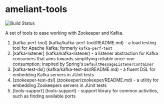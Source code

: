 # ameliant-tools
![Build Status](https://travis-ci.org/jkorab/ameliant-tools.svg)

A set of tools to ease working with Zookeeper and Kafka.

1. [kafka-perf-tool] (kafka/kafka-perf-tool/README.md) - a load testing tool for Apache Kafka; formerly `kafka-perf-test`
1. [kafka-listener] (kafka/kafka-listener) - a listener abstraction for Kafka consumers that aims towards simplifying 
reliable once-one consumption; inspired by Spring's `DefaultMessageListenerContainer` 
1. [kafka-test-dsl] (kafka/kafka-test-dsl/README.md) - a fluent DSL for embedding Kafka servers in JUnit tests
1. [zookeeper-test-dsl] (zookeeper/zookeeper/README.md) - a utility for embedding Zookeepers servers in JUnit tests
1. [tools-support] (tools-support) - support library for common activities, such as finding available ports
